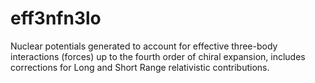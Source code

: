 # eff3nfn3lo
Nuclear potentials generated to account for effective three-body interactions (forces) up to the fourth order of chiral expansion, includes corrections for Long and Short Range relativistic contributions.
